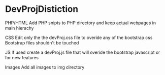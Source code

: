 # DevProjDistiction

PHP/HTML
  Add PHP snipts to PHP directory and keep actual webpages in main hierachy
  
CSS
  Edit only the the devProj.css file to overide any of the bootstrap css
  Bootstrap files shouldn't be touched

JS
  If used create a devProj.js file that will overide the bootstrap javascript or for new features
  
Images
  Add all images to img directory
  
